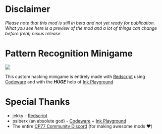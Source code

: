 # Disclaimer
*Please note that this mod is still in beta and not yet ready for publication. What you see here is a preview of the mod and a lot of things can change before (real) nexus release*


# Pattern Recognition Minigame
![](preview/Hackstartpreview.gif)

This custom hacking minigame is entirely made with [Redscript](https://github.com/jac3km4/redscript) using [Codeware](https://github.com/psiberx/cp2077-codeware) and with the ***HUGE*** help of [Ink Playground](https://github.com/psiberx/cp2077-playground)




# Special Thanks
- jekky - [Redscript](https://github.com/jac3km4/redscript)
- psiberx (an absolute god) - [Codeware](https://github.com/psiberx/cp2077-codeware) + [Ink Playground](https://github.com/psiberx/cp2077-playground)
- The entire [CP77 Community Discord](https://discord.gg/Epkq79kd96) (for making awesome mods :heart:)
